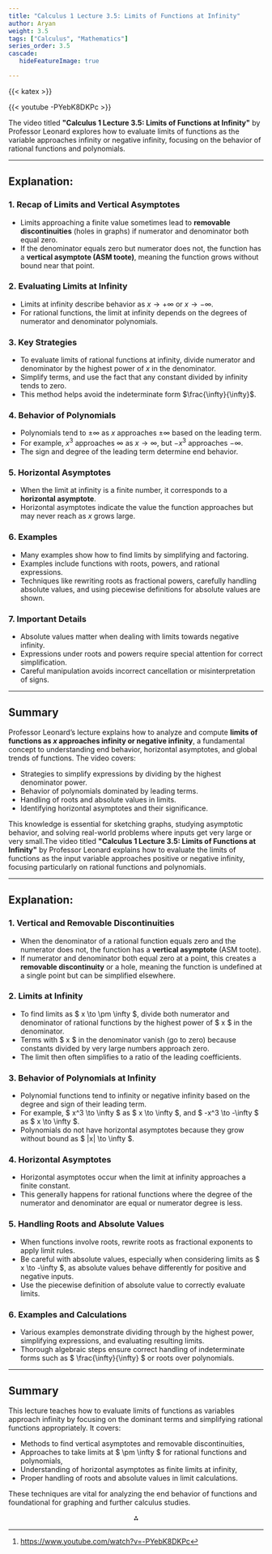 ```yaml
---
title: "Calculus 1 Lecture 3.5: Limits of Functions at Infinity"
author: Aryan
weight: 3.5
tags: ["Calculus", "Mathematics"]
series_order: 3.5                      
cascade:
   hideFeatureImage: true

---
```


{{< katex >}}

{{< youtube -PYebK8DKPc >}}



The video titled **"Calculus 1 Lecture 3.5: Limits of Functions at Infinity"** by Professor Leonard explores how to evaluate limits of functions as the variable approaches infinity or negative infinity, focusing on the behavior of rational functions and polynomials.

***

## Explanation:

### 1. **Recap of Limits and Vertical Asymptotes**

- Limits approaching a finite value sometimes lead to **removable discontinuities** (holes in graphs) if numerator and denominator both equal zero.
- If the denominator equals zero but numerator does not, the function has a **vertical asymptote (ASM toote)**, meaning the function grows without bound near that point.


### 2. **Evaluating Limits at Infinity**

- Limits at infinity describe behavior as $x \to +\infty$ or $x \to -\infty$.
- For rational functions, the limit at infinity depends on the degrees of numerator and denominator polynomials.


### 3. **Key Strategies**

- To evaluate limits of rational functions at infinity, divide numerator and denominator by the highest power of $x$ in the denominator.
- Simplify terms, and use the fact that any constant divided by infinity tends to zero.
- This method helps avoid the indeterminate form $\frac{\infty}{\infty}$.


### 4. **Behavior of Polynomials**

- Polynomials tend to $\pm \infty$ as $x$ approaches $\pm \infty$ based on the leading term.
- For example, $x^3$ approaches $\infty$ as $x \to \infty$, but $-x^3$ approaches $-\infty$.
- The sign and degree of the leading term determine end behavior.


### 5. **Horizontal Asymptotes**

- When the limit at infinity is a finite number, it corresponds to a **horizontal asymptote**.
- Horizontal asymptotes indicate the value the function approaches but may never reach as $x$ grows large.


### 6. **Examples**

- Many examples show how to find limits by simplifying and factoring.
- Examples include functions with roots, powers, and rational expressions.
- Techniques like rewriting roots as fractional powers, carefully handling absolute values, and using piecewise definitions for absolute values are shown.


### 7. **Important Details**

- Absolute values matter when dealing with limits towards negative infinity.
- Expressions under roots and powers require special attention for correct simplification.
- Careful manipulation avoids incorrect cancellation or misinterpretation of signs.

***

## Summary

Professor Leonard’s lecture explains how to analyze and compute **limits of functions as $x$ approaches infinity or negative infinity**, a fundamental concept to understanding end behavior, horizontal asymptotes, and global trends of functions. The video covers:

- Strategies to simplify expressions by dividing by the highest denominator power.
- Behavior of polynomials dominated by leading terms.
- Handling of roots and absolute values in limits.
- Identifying horizontal asymptotes and their significance.

This knowledge is essential for sketching graphs, studying asymptotic behavior, and solving real-world problems where inputs get very large or very small.The video titled **"Calculus 1 Lecture 3.5: Limits of Functions at Infinity"** by Professor Leonard explains how to evaluate the limits of functions as the input variable approaches positive or negative infinity, focusing particularly on rational functions and polynomials.

***

## Explanation:

### 1. **Vertical and Removable Discontinuities**

- When the denominator of a rational function equals zero and the numerator does not, the function has a **vertical asymptote** (ASM toote).
- If numerator and denominator both equal zero at a point, this creates a **removable discontinuity** or a hole, meaning the function is undefined at a single point but can be simplified elsewhere.


### 2. **Limits at Infinity**

- To find limits as \$ x \to \pm \infty \$, divide both numerator and denominator of rational functions by the highest power of \$ x \$ in the denominator.
- Terms with \$ x \$ in the denominator vanish (go to zero) because constants divided by very large numbers approach zero.
- The limit then often simplifies to a ratio of the leading coefficients.


### 3. **Behavior of Polynomials at Infinity**

- Polynomial functions tend to infinity or negative infinity based on the degree and sign of their leading term.
- For example, \$ x^3 \to \infty \$ as \$ x \to \infty \$, and \$ -x^3 \to -\infty \$ as \$ x \to \infty \$.
- Polynomials do not have horizontal asymptotes because they grow without bound as \$ |x| \to \infty \$.


### 4. **Horizontal Asymptotes**

- Horizontal asymptotes occur when the limit at infinity approaches a finite constant.
- This generally happens for rational functions where the degree of the numerator and denominator are equal or numerator degree is less.


### 5. **Handling Roots and Absolute Values**

- When functions involve roots, rewrite roots as fractional exponents to apply limit rules.
- Be careful with absolute values, especially when considering limits as \$ x \to -\infty \$, as absolute values behave differently for positive and negative inputs.
- Use the piecewise definition of absolute value to correctly evaluate limits.


### 6. **Examples and Calculations**

- Various examples demonstrate dividing through by the highest power, simplifying expressions, and evaluating resulting limits.
- Thorough algebraic steps ensure correct handling of indeterminate forms such as \$ \frac{\infty}{\infty} \$ or roots over polynomials.

***

## Summary

This lecture teaches how to evaluate limits of functions as variables approach infinity by focusing on the dominant terms and simplifying rational functions appropriately. It covers:

- Methods to find vertical asymptotes and removable discontinuities,
- Approaches to take limits at \$ \pm \infty \$ for rational functions and polynomials,
- Understanding of horizontal asymptotes as finite limits at infinity,
- Proper handling of roots and absolute values in limit calculations.

These techniques are vital for analyzing the end behavior of functions and foundational for graphing and further calculus studies.
<span style="display:none">[^1]</span>

<div style="text-align: center">⁂</div>

[^1]: https://www.youtube.com/watch?v=-PYebK8DKPc

